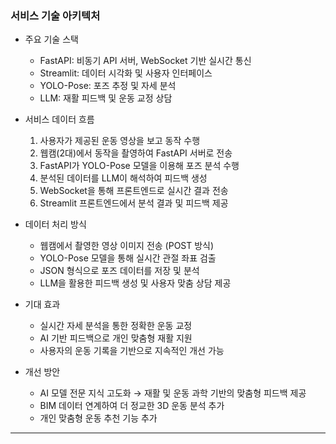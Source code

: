 
### 서비스 기술 아키텍처

- 주요 기술 스택
    - FastAPI: 비동기 API 서버, WebSocket 기반 실시간 통신
    - Streamlit: 데이터 시각화 및 사용자 인터페이스
    - YOLO-Pose: 포즈 추정 및 자세 분석
    - LLM: 재활 피드백 및 운동 교정 상담

- 서비스 데이터 흐름
    1. 사용자가 제공된 운동 영상을 보고 동작 수행
    2. 웹캠(2대)에서 동작을 촬영하여 FastAPI 서버로 전송
    3. FastAPI가 YOLO-Pose 모델을 이용해 포즈 분석 수행
    4. 분석된 데이터를 LLM이 해석하여 피드백 생성
    5. WebSocket을 통해 프론트엔드로 실시간 결과 전송
    6. Streamlit 프론트엔드에서 분석 결과 및 피드백 제공

- 데이터 처리 방식
    - 웹캠에서 촬영한 영상 이미지 전송 (POST 방식)
    - YOLO-Pose 모델을 통해 실시간 관절 좌표 검출
    - JSON 형식으로 포즈 데이터를 저장 및 분석
    - LLM을 활용한 피드백 생성 및 사용자 맞춤 상담 제공

- 기대 효과
    - 실시간 자세 분석을 통한 정확한 운동 교정
    - AI 기반 피드백으로 개인 맞춤형 재활 지원
    - 사용자의 운동 기록을 기반으로 지속적인 개선 가능

- 개선 방안
	- AI 모델 전문 지식 고도화 → 재활 및 운동 과학 기반의 맞춤형 피드백 제공
	- BIM 데이터 연계하여 더 정교한 3D 운동 분석 추가
	- 개인 맞춤형 운동 추천 기능 추가


---


